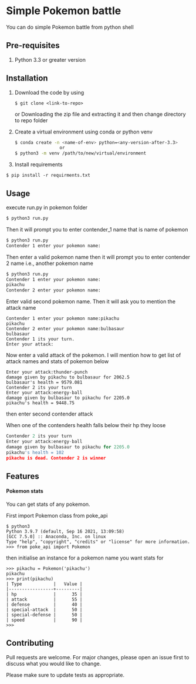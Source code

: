 

# Simple Pokemon battle

You can do simple Pokemon battle from python shell

## Pre-requisites

1. Python 3.3 or greater version



## Installation

1. Download the code by using

   ```
   $ git clone <link-to-repo>
   ```

   or Downloading the zip file and extracting it and then change directory to repo folder



2. Create a virtual environment using conda or python venv

   ```bash
   $ conda create -n <name-of-env> python=<any-version-after-3.3>
   					or
   $ python3 -m venv /path/to/new/virtual/environment
   ```

3. Install requirements

```
$ pip install -r requirments.txt
```

## Usage

execute run.py in pokemon folder

```bash
$ python3 run.py
```

Then it will prompt you to enter contender_1 name that is name of pokemon

```bash
$ python3 run.py
Contender 1 enter your pokemon name:

```

Then enter a valid pokemon name then it will prompt you to enter contender 2 name i.e., another pokemon name

```bash
$ python3 run.py
Contender 1 enter your pokemon name:
pikachu
Contender 2 enter your pokemon name:
```

Enter valid second pokemon name. Then it will ask you to mention the attack name

```
Contender 1 enter your pokemon name:pikachu
pikachu
Contender 2 enter your pokemon name:bulbasaur
bulbasaur
Contender 1 its your turn.
Enter your attack:
```

Now enter a valid attack of the pokemon. I will mention how to get list of attack names and stats of pokemon below

```
Enter your attack:thunder-punch
damage given by pikachu to bulbasaur for 2062.5
bulbasaur's health = 9579.081
Contender 2 its your turn
Enter your attack:energy-ball
damage given by bulbasaur to pikachu for 2205.0
pikachu's health = 9448.75

```

then enter second contender attack

When one of the contenders health falls below their hp they loose

```python
Contender 2 its your turn
Enter your attack:energy-ball
damage given by bulbasaur to pikachu for 2205.0
pikachu's health = 102
pikachu is dead. Contender 2 is winner
```



## Features

#### Pokemon stats

You can get stats of any pokemon.

First import Pokemon class from poke_api

```
$ python3
Python 3.9.7 (default, Sep 16 2021, 13:09:58)
[GCC 7.5.0] :: Anaconda, Inc. on linux
Type "help", "copyright", "credits" or "license" for more information.
>>> from poke_api import Pokemon

```

then initialise an instance for a pokemon name you want stats for

```
>>> pikachu = Pokemon('pikachu')
pikachu
>>> print(pikachu)
| Type            |   Value |
|-----------------+---------|
| hp              |      35 |
| attack          |      55 |
| defense         |      40 |
| special-attack  |      50 |
| special-defense |      50 |
| speed           |      90 |
>>>
```



## Contributing

Pull requests are welcome. For major changes, please open an issue first to discuss what you would like to change.

Please make sure to update tests as appropriate.
